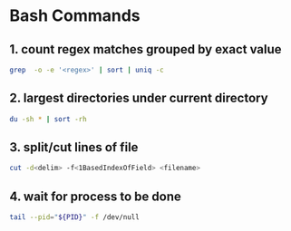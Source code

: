 # Bash Commands

## 1. count regex matches grouped by exact value

```bash
grep  -o -e '<regex>' | sort | uniq -c
```

## 2. largest directories under current directory

```bash
du -sh * | sort -rh
```

## 3. split/cut lines of file

```bash
cut -d<delim> -f<1BasedIndexOfField> <filename>
```

## 4. wait for process to be done

```bash
tail --pid="${PID}" -f /dev/null
```
